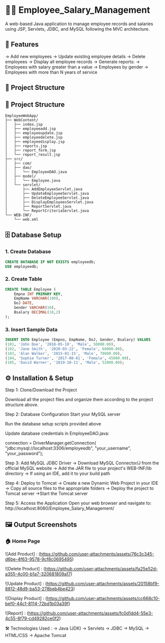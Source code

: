 
# 👨‍💼 Employee_Salary_Management

A web-based Java application to manage employee records and salaries using JSP, Servlets, JDBC, and MySQL following the MVC architecture.

## 🚀 Features
-> Add new employees
-> Update existing employee details
-> Delete employees
-> Display all employee records
-> Generate reports:
-> Employees with salary greater than a value
-> Employees by gender
-> Employees with more than N years of service

 ## 📁 Project Structure
## 📁 Project Structure
```plaintext
EmployeeWebApp/
├── WebContent/
│   ├── index.jsp
│   ├── employeeadd.jsp
│   ├── employeeupdate.jsp
│   ├── employeedelete.jsp
│   ├── employeedisplay.jsp
│   ├── reports.jsp
│   ├── report_form.jsp
│   └── report_result.jsp
├── src/
│   ├── com/
│   ├── dao/
│   │   └── EmployeeDAO.java
│   ├── model/
│   │   └── Employee.java
│   └── servlet/
│       ├── AddEmployeeServlet.java
│       ├── UpdateEmployeeServlet.java
│       ├── DeleteEmployeeServlet.java
│       ├── DisplayEmployeesServlet.java
│       ├── ReportServlet.java
│       └── ReportCriteriaServlet.java
└── WEB-INF/
    └── web.xml
```
## 🗄 Database Setup
### 1. Create Database
```sql
CREATE DATABASE IF NOT EXISTS employeedb;
USE employeedb;
```

### 2. Create Table
```sql
CREATE TABLE Employee (
    Empno INT PRIMARY KEY,
    EmpName VARCHAR(100),
    DoJ DATE,
    Gender VARCHAR(10),
    Bsalary DECIMAL(10,2)
);
```
### 3. Insert Sample Data
```sql
INSERT INTO Employee (Empno, EmpName, DoJ, Gender, Bsalary) VALUES
(101, 'John Doe', '2018-05-10', 'Male', 50000.00),
(102, 'Jane Smith', '2020-03-22', 'Female', 60000.00),
(103, 'Alan Walker', '2015-01-15', 'Male', 70000.00),
(104, 'Sophie Turner', '2017-08-01', 'Female', 45000.00),
(105, 'David Warner', '2019-10-11', 'Male', 52000.00);
```

## ⚙ Installation & Setup

Step 1: Clone/Download the Project

Download all the project files and organize them according to the project structure above.

Step 2: Database Configuration
Start your MySQL server

Run the database setup scripts provided above

Update database credentials in EmployeeDAO.java:

connection = DriverManager.getConnection(
    "jdbc:mysql://localhost:3306/employeedb", 
    "your_username", 
    "your_password");

Step 3: Add MySQL JDBC Driver
-> Download MySQL Connector/J from the official MySQL website
-> Add the JAR file to your project's WEB-INF/lib directory
-> If using an IDE, add it to your build path

Step 4: Deploy to Tomcat
-> Create a new Dynamic Web Project in your IDE
-> Copy all source files to the appropriate folders
-> Deploy the project to Tomcat server
->Start the Tomcat server

Step 5: Access the Application
Open your web browser and navigate to:
http://localhost:8080/Employee_Salary_Management/

## 🖼 Output Screenshots
### 🏠 Home Page
![Add Product] : (https://github.com/user-attachments/assets/76c3c345-d6be-4f63-9578-9cf8c0695495)

![Delete Product] : (https://github.com/user-attachments/assets/fa25e52d-a355-4c00-b1a7-320681809a17)

![Update Product] : (https://github.com/user-attachments/assets/20158bf9-8812-48d9-ba53-278beb4be423)

![Display Product] : (https://github.com/user-attachments/assets/cc668c10-bef0-44c1-8114-72bd1b03a39f)

![Report] : (https://github.com/user-attachments/assets/fc0d1dd4-55e3-4c55-8f79-cd49282ce0f2)


🛠️ Technologies Used :
-> Java (JDK)
-> Servlets
-> JDBC
-> MySQL
-> HTML/CSS
-> Apache Tomcat